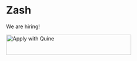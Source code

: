 # Zash

We are hiring!

<a href="https://quine.sh/apply/81538077" target="_blank" rel="noopener"><img src="https://quine.sh/images/awq/btn-81538077.png" alt="Apply with Quine" width="340" height="55" /></a>
